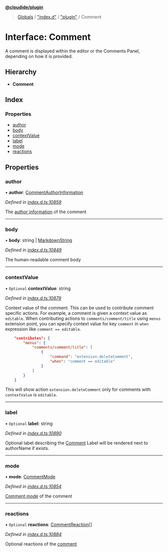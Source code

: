 **[@cloudide/plugin](../README.md)**

> [Globals](../README.md) / ["index.d"](../modules/_index_d_.md) / ["plugin"](../modules/_index_d_._plugin_.md) / Comment

# Interface: Comment

A comment is displayed within the editor or the Comments Panel, depending on how it is provided.

## Hierarchy

* **Comment**

## Index

### Properties

* [author](_index_d_._plugin_.comment.md#author)
* [body](_index_d_._plugin_.comment.md#body)
* [contextValue](_index_d_._plugin_.comment.md#contextvalue)
* [label](_index_d_._plugin_.comment.md#label)
* [mode](_index_d_._plugin_.comment.md#mode)
* [reactions](_index_d_._plugin_.comment.md#reactions)

## Properties

### author

•  **author**: [CommentAuthorInformation](_index_d_._plugin_.commentauthorinformation.md)

*Defined in [index.d.ts:10859](https://github.com/huaweicloud/cloudide-plugin-api/blob/1ab5ef8/index.d.ts#L10859)*

The [author information](#CommentAuthorInformation) of the comment

___

### body

•  **body**: string \| [MarkdownString](../classes/_index_d_._plugin_.markdownstring.md)

*Defined in [index.d.ts:10849](https://github.com/huaweicloud/cloudide-plugin-api/blob/1ab5ef8/index.d.ts#L10849)*

The human-readable comment body

___

### contextValue

• `Optional` **contextValue**: string

*Defined in [index.d.ts:10879](https://github.com/huaweicloud/cloudide-plugin-api/blob/1ab5ef8/index.d.ts#L10879)*

Context value of the comment. This can be used to contribute comment specific actions.
For example, a comment is given a context value as `editable`. When contributing actions to `comments/comment/title`
using `menus` extension point, you can specify context value for key `comment` in `when` expression like `comment == editable`.
```json
	"contributes": {
		"menus": {
			"comments/comment/title": [
				{
					"command": "extension.deleteComment",
					"when": "comment == editable"
				}
			]
		}
	}
```
This will show action `extension.deleteComment` only for comments with `contextValue` is `editable`.

___

### label

• `Optional` **label**: string

*Defined in [index.d.ts:10890](https://github.com/huaweicloud/cloudide-plugin-api/blob/1ab5ef8/index.d.ts#L10890)*

Optional label describing the [Comment](#Comment)
Label will be rendered next to authorName if exists.

___

### mode

•  **mode**: [CommentMode](../enums/_index_d_._plugin_.commentmode.md)

*Defined in [index.d.ts:10854](https://github.com/huaweicloud/cloudide-plugin-api/blob/1ab5ef8/index.d.ts#L10854)*

[Comment mode](#CommentMode) of the comment

___

### reactions

• `Optional` **reactions**: [CommentReaction](_index_d_._plugin_.commentreaction.md)[]

*Defined in [index.d.ts:10884](https://github.com/huaweicloud/cloudide-plugin-api/blob/1ab5ef8/index.d.ts#L10884)*

Optional reactions of the [comment](#Comment)
